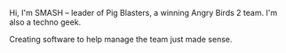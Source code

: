 Hi, I'm SMASH – leader of Pig Blasters, a winning Angry Birds 2 team. I'm also a techno geek.

Creating software to help manage the team just made sense.

